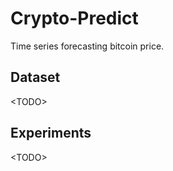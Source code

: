 # Crypto-Predict

Time series forecasting bitcoin price.

## Dataset
<TODO\>

## Experiments
<TODO\>
